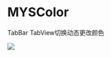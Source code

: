 # MYSColor

TabBar TabView切换动态更改颜色

![](https://github.com/Nightmare-MYS/MYS_Flutter/blob/master/MYSColor/demo.gif)

